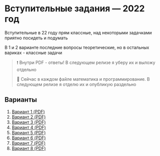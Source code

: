 # Вступительные задания — 2022 год

Вступительные в 22 году прям классные, над некоторыми задачками приятно посидеть и подумать

В 1 и 2 варианте последние вопросы теоретические, но в остальных вариках - классные задачи

> ❗️ Внутри PDF - ответы! В следующем релизе я уберу их и выложу отдельно
>
> 🔵 Сейчас в каждом файле математика и программирование. В следующем релизе я отделю их и опубликую раздельно

## Варианты

1. [Вариант 1 (PDF)](intro_22_1.pdf)
2. [Вариант 2 (PDF)](intro_22_2.pdf)
3. [Вариант 3 (PDF)](intro_22_3.pdf)
4. [Вариант 4 (PDF)](intro_22_4.pdf)
5. [Вариант 5 (PDF)](intro_22_5.pdf)
6. [Вариант 6 (PDF)](intro_22_6.pdf)
7. [Вариант 7 (PDF)](intro_22_7.pdf)
8. [Вариант 8 (PDF)](intro_22_8.pdf)
